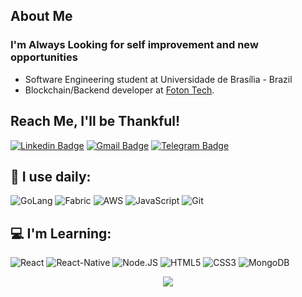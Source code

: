 
## About Me

### I'm Always Looking for self improvement and new opportunities 

- Software Engineering student at Universidade de Brasília - Brazil
- Blockchain/Backend developer at [Foton Tech](https://fotontech.io/). 

## Reach Me, I'll be Thankful!

[![Linkedin Badge](https://img.shields.io/badge/-arthurpaivat-blue?style=plastic&logo=Linkedin&logoColor=white&link=https://www.linkedin.com/in/arthur-paiva-982405199/)](https://www.linkedin.com/in/arthur-paiva-982405199/)
[![Gmail Badge](https://img.shields.io/badge/-arthur001123@gmail.com-c14438?style=plastic&logo=Gmail&logoColor=white&link=mailto:arthur001123@gmail.com)](mailto:arthur001123@gmail.com)
[![Telegram Badge](https://img.shields.io/badge/-arthurtavares-blue?style=plastic&logo=Telegram&logoColor=white&link=htttp://t.me/arthurtavares)](https://t.me/arthurtavares)

## 🚀 I use daily:

  ![GoLang](https://img.shields.io/badge/-GoLang-blue?style=flat&logo=go)
  ![Fabric](https://img.shields.io/badge/Hyperledger%20Fabric-black?style=flat&logo=Hyperledger)
  ![AWS](https://img.shields.io/badge/AWS-232F3E?style=flat&logo=amazon-aws)
  ![JavaScript](https://img.shields.io/badge/-JavaScript-black?style=flat&logo=javascript)
  ![Git](https://img.shields.io/badge/-Git-black?style=flat&logo=git)



## 💻 I'm Learning:

  ![React](https://img.shields.io/badge/-React-3b2e5a?style=plastic&logo=react)
  ![React-Native](https://img.shields.io/badge/-React%20Native-0081CB?style=plastic&logo=react)
  ![Node.JS](https://img.shields.io/badge/-Node.JS-black?style=plastic&logo=Node.js)
  ![HTML5](https://img.shields.io/badge/-HTML5-E34F26?style=plastic&logo=html5&logoColor=white)
  ![CSS3](https://img.shields.io/badge/-CSS3-1572B6?style=plastic&logo=css3)
  ![MongoDB](https://img.shields.io/badge/-MongoDB-black?style=plastic&logo=mongodb)

<p align="center">
 <img align="center" src=https://github-readme-stats.vercel.app/api?username=arthurpaivat&theme=dark&show_icons=true&count_private=true&include_all_commits=true&hide=stars />
<p/>
